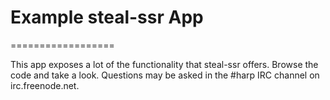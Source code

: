 # Example steal-ssr App
==================

This app exposes a lot of the functionality that steal-ssr offers. Browse the code and take a look. Questions may be asked in the #harp IRC channel on irc.freenode.net.

